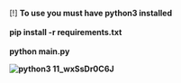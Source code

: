 [!] <b>To use you must have python3 installed <br>
<br>pip install -r requirements.txt <br>
<br>python main.py</br>


![python3 11_wxSsDr0C6J](https://user-images.githubusercontent.com/122181612/211178957-a0595012-391c-4323-b6a9-6dc7eca43aee.png)
